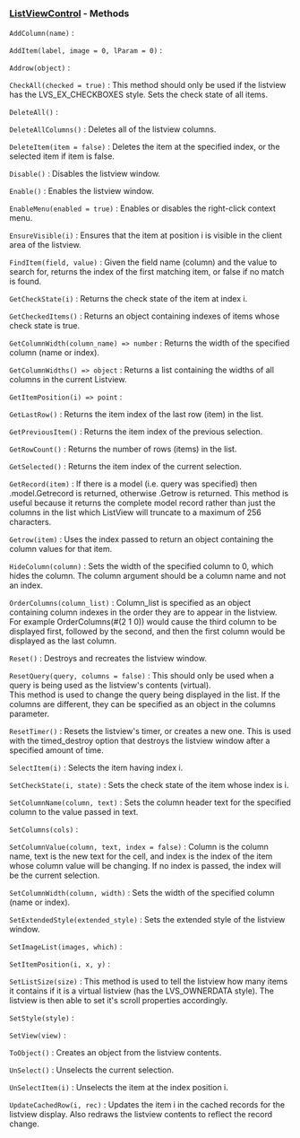 ### [ListViewControl](<../ListViewControl.md>) - Methods
`AddColumn(name)`
: 

`AddItem(label, image = 0, lParam = 0)`
: 

`Addrow(object)`
: 

`CheckAll(checked = true)`
: This method should only be used if the listview has the LVS_EX_CHECKBOXES style. Sets the check state of all items.

`DeleteAll()`
: 

`DeleteAllColumns()`
: Deletes all of the listview columns.

`DeleteItem(item = false)`
: Deletes the item at the specified index, or the selected item if item is false.

`Disable()`
: Disables the listview window.

`Enable()`
: Enables the listview window.

`EnableMenu(enabled = true)`
: Enables or disables the right-click context menu.

`EnsureVisible(i)`
: Ensures that the item at position i is visible in the client area of the listview.

`FindItem(field, value)`
: Given the field name (column) and the value to search for, returns the index 
of the first matching item, or false if no match is found.

`GetCheckState(i)`
: Returns the check state of the item at index i.

`GetCheckedItems()`
: Returns an object containing indexes of items whose check state is true.

`GetColumnWidth(column_name) => number`
: Returns the width of the specified column (name or index).

`GetColumnWidths() => object`
: Returns a list containing the widths of all columns in the current Listview.

`GetItemPosition(i) => point`
: 

`GetLastRow()`
: Returns the item index of the last row (item) in the list.

`GetPreviousItem()`
: Returns the item index of the previous selection.

`GetRowCount()`
: Returns the number of rows (items) in the list.

`GetSelected()`
: Returns the item index of the current selection.

`GetRecord(item)`
: If there is a model (i.e. query was specified) then .model.Getrecord is returned, otherwise .Getrow is returned. This method is useful because it returns the complete model record rather than just the columns in the list which ListView will truncate to a maximum of 256 characters.

`Getrow(item)`
: Uses the index passed to return an object containing the column values for that item.

`HideColumn(column)`
: Sets the width of the specified column to 0, which hides the column. The column argument should be a column name and not an index.

`OrderColumns(column_list)`
: Column_list is specified as an object containing column indexes 
in the order they are to appear in the listview.   
For example OrderColumns(#(2 1 0)) would cause the third column to be displayed first, followed by the second, and then the first column would be displayed as the last column.

`Reset()`
: Destroys and recreates the listview window.

`ResetQuery(query, columns = false)`
: This should only be used when a query is being used as the listview's contents (virtual).  
This method is used to change the query being displayed in the list. If the columns are different, they can be specified as an object in the columns parameter.

`ResetTimer()`
: Resets the listview's timer, or creates a new one.  This is used with the timed_destroy option that destroys the listview window after a specified amount of time.

`SelectItem(i)`
: Selects the item having index i.

`SetCheckState(i, state)`
: Sets the check state of the item whose index is i.

`SetColumnName(column, text)`
: Sets the column header text for the specified column to the value passed in text.

`SetColumns(cols)`
: 

`SetColumnValue(column, text, index = false)`
: Column is the column name, text is the new text for the cell, and index 
is the index of the item whose column value will be changing.  If no index is passed, the index will be the current selection.

`SetColumnWidth(column, width)`
: Sets the width of the specified column (name or index).

`SetExtendedStyle(extended_style)`
: Sets the extended style of the listview window.

`SetImageList(images, which)`
: 

`SetItemPosition(i, x, y)`
: 

`SetListSize(size)`
: This method is used to tell the listview how many items it contains if it is a virtual listview (has the LVS_OWNERDATA style). The listview is then able to set it's scroll properties accordingly.

`SetStyle(style)`
: 

`SetView(view)`
: 

`ToObject()`
: Creates an object from the listview contents.

`UnSelect()`
: Unselects the current selection.

`UnSelectItem(i)`
: Unselects the item at the index position i.

`UpdateCachedRow(i, rec)`
: Updates the item i in the cached records for the listview display.  Also redraws the listview contents to reflect the record change.